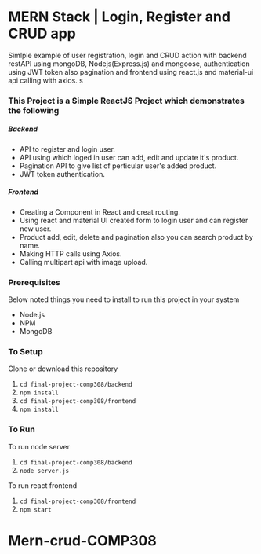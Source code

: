 # MERN Stack | Login, Register and CRUD app
Simlple example of user registration, login and CRUD action with backend restAPI using mongoDB, Nodejs(Express.js) and mongoose, authentication using JWT token also pagination and frontend using react.js and material-ui api calling with axios.
s

### This Project is a Simple ReactJS Project which demonstrates the following
##### Backend
- API to register and login user.
- API using which loged in user can add, edit and update it's product.
- Pagination API to give list of perticular user's added product.
- JWT token authentication.

##### Frontend
- Creating a Component in React and creat routing.
- Using react and material UI created form to login user and can register new user.
- Product add, edit, delete and pagination also you can search product by name.
- Making HTTP calls using Axios.
- Calling multipart api with image upload.

### Prerequisites
Below noted things you need to install to run this project in your system

- Node.js
- NPM
- MongoDB

### To Setup
Clone or download this repository

1. `cd final-project-comp308/backend`
2. `npm install`
3. `cd final-project-comp308/frontend`
4. `npm install`

### To Run
To run node server
1. `cd final-project-comp308/backend`
2. `node server.js`

To run react frontend
1. `cd final-project-comp308/frontend`
2. `npm start`


# Mern-crud-COMP308
